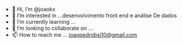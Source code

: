 - 👋 Hi, I’m @joaokx
- 👀 I’m interested in ...desenvolvimento front end e análise De dados 
- 🌱 I’m currently learning ...
- 💞️ I’m looking to collaborate on ...
- 📫 How to reach me ... joaopedrobsi10@gmail.com

<!---
joaokx/joaokx is a ✨ special ✨ repository because its `README.md` (this file) appears on your GitHub profile.
You can click the Preview link to take a look at your changes.
--->
